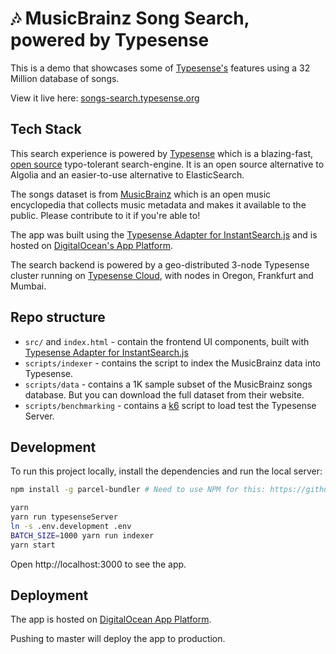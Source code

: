 # 🎶 MusicBrainz Song Search, powered by Typesense

This is a demo that showcases some of [Typesense's](https://github.com/typesense/typesense) features using a 32 Million database of songs.

View it live here: [songs-search.typesense.org](https://songs-search.typesense.org/)

## Tech Stack

This search experience is powered by <a href="https://typesense.org" target="_blank">Typesense</a> which is
a blazing-fast, <a href="https://github.com/typesense/typesense" target="_blank">open source</a> typo-tolerant
search-engine. It is an open source alternative to Algolia and an easier-to-use alternative to ElasticSearch.

The songs dataset is from <a href="https://musicbrainz.org/" target="_blank">MusicBrainz</a> which is an open
music encyclopedia that collects music metadata and makes it available to the public. Please contribute to it if you're able to!

The app was built using the <a href="https://github.com/typesense/typesense-instantsearch-adapter" target="_blank">
Typesense Adapter for InstantSearch.js</a> and is hosted on <a href="https://www.digitalocean.com/products/app-platform/" target="_blank">DigitalOcean's App Platform</a>.

The search backend is powered by a geo-distributed 3-node Typesense cluster running on <a href="https://cloud.typesense.org" target="_blank">Typesense Cloud</a>,
with nodes in Oregon, Frankfurt and Mumbai.

## Repo structure

- `src/` and `index.html` - contain the frontend UI components, built with <a href="https://github.com/typesense/typesense-instantsearch-adapter" target="_blank">Typesense Adapter for InstantSearch.js</a>
- `scripts/indexer` - contains the script to index the MusicBrainz data into Typesense.
- `scripts/data` - contains a 1K sample subset of the MusicBrainz songs database. But you can download the full dataset from their website.
- `scripts/benchmarking` - contains a [k6](https://k6.io) script to load test the Typesense Server.

## Development

To run this project locally, install the dependencies and run the local server:

```sh
npm install -g parcel-bundler # Need to use NPM for this: https://github.com/parcel-bundler/parcel/issues/1036#issuecomment-559982275

yarn
yarn run typesenseServer
ln -s .env.development .env
BATCH_SIZE=1000 yarn run indexer
yarn start
```

Open http://localhost:3000 to see the app.

## Deployment

The app is hosted on [DigitalOcean App Platform](https://www.digitalocean.com/products/app-platform/).

Pushing to master will deploy the app to production.
